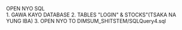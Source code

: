 OPEN NYO SQL  
      1. GAWA KAYO DATABASE
      2. TABLES "LOGIN" & STOCKS"(TSAKA NA YUNG IBA)
      3. OPEN NYO TO DIMSUM_SHITSTEM/SQLQuery4.sql
